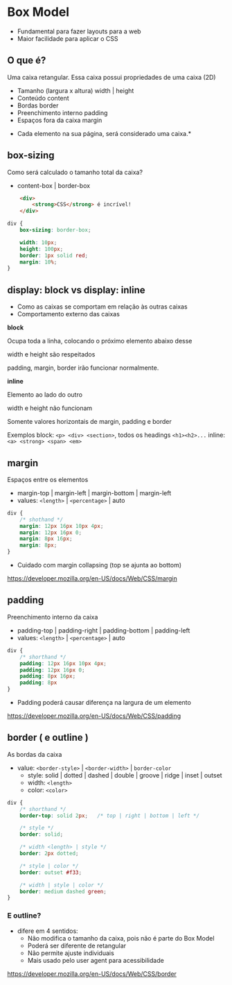 # Box Model

- Fundamental para fazer layouts para a web
- Maior facilidade para aplicar o CSS

## O que é?

Uma caixa retangular.
Essa caixa possui propriedades de uma caixa (2D)

- Tamanho (largura x altura)        width | height
- Conteúdo                          content
- Bordas                            border
- Preenchimento interno             padding
- Espaços fora da caixa             margin

* Cada elemento na sua página, será considerado uma caixa.*

## box-sizing

Como será calculado o tamanho total da caixa?

- content-box | border-box

```html
    <div>
        <strong>CSS</strong> é incrível!
    </div>
```

```css
div {
    box-sizing: border-box;

    width: 10px;
    height: 100px;
    border: 1px solid red;
    margin: 10%;
}
```

## display: block vs display: inline

- Como as caixas se comportam em relação às outras caixas
- Comportamento externo das caixas

**block**

Ocupa toda a linha, colocando o próximo elemento abaixo desse

width e height são respeitados

padding, margin, border irão funcionar normalmente.

**inline**

Elemento ao lado do outro

width e height não funcionam

Somente valores horizontais de margin, padding e border

Exemplos
block: `<p> <div> <section>`, todos os headings `<h1><h2>...`
inline: `<a> <strong> <span> <em>`

## margin

Espaços entre os elementos

- margin-top | margin-left | margin-bottom | margin-left
- values: `<length>` | `<percentage>` | auto

```css
div {
    /* shothand */
    margin: 12px 16px 10px 4px;
    margin: 12px 16px 0;
    margin: 8px 16px;
    margin: 8px;
}
```

* Cuidado com margin collapsing (top se ajunta ao bottom)

https://developer.mozilla.org/en-US/docs/Web/CSS/margin

## padding

Preenchimento interno da caixa

- padding-top | padding-right | padding-bottom | padding-left
- values: `<length>` | `<percentage>` | auto

```css
div {
    /* shorthand */
    padding: 12px 16px 10px 4px;
    padding: 12px 16px 0;
    padding: 8px 16px;
    padding: 8px
}
```

* Padding poderá causar diferença na largura de um elemento

https://developer.mozilla.org/en-US/docs/Web/CSS/padding

## border ( e outline )

As bordas da caixa

- value: `<border-style>` | `<border-width>` | `border-color`
    - style: solid | dotted | dashed | double | groove | ridge | inset | outset
    - width: `<length>`
    - color: `<color>`

```css
div {
    /* shorthand */
    border-top: solid 2px;   /* top | right | bottom | left */

    /* style */
    border: solid;

    /* width <length> | style */
    border: 2px dotted;

    /* style | color */
    border: outset #f33;

    /* width | style | color */
    border: medium dashed green;
}
```

### E outline?

- difere em 4 sentidos:
    - Não modifica o tamanho da caixa, pois não é parte do Box Model
    - Poderá ser diferente de retangular
    - Não permite ajuste individuais
    - Mais usado pelo user agent para acessibilidade

https://developer.mozilla.org/en-US/docs/Web/CSS/border